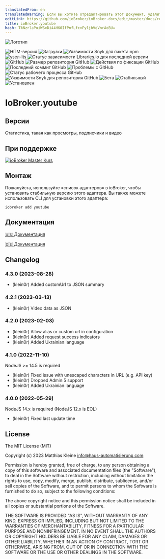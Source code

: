 ```yaml
---
translatedFrom: en
translatedWarning: Если вы хотите отредактировать этот документ, удалите поле «translationFrom», в противном случае этот документ будет снова автоматически переведен
editLink: https://github.com/ioBroker/ioBroker.docs/edit/master/docs/ru/adapterref/iobroker.youtube/README.md
title: ioBroker.youtube
hash: TkNzrlaPuiWSxDi44H60IfPnfLfcvFyljbVeVnrAoBU=
---
```

![Логотип](../../../en/adapterref/iobroker.youtube/admin/youtube.png)

![НПМ-версия](https://img.shields.io/npm/v/iobroker.youtube?style=flat-square)
![Загрузки](https://img.shields.io/npm/dm/iobroker.youtube?label=npm%20downloads&style=flat-square)
![Уязвимости Snyk для пакета npm](https://img.shields.io/snyk/vulnerabilities/npm/iobroker.youtube?label=npm%20vulnerabilities&style=flat-square)
![узел-lts](https://img.shields.io/node/v-lts/iobroker.youtube?style=flat-square)
![Статус зависимости Libraries.io для последней версии](https://img.shields.io/librariesio/release/npm/iobroker.youtube?label=npm%20dependencies&style=flat-square)
![GitHub](https://img.shields.io/github/license/klein0r/iobroker.youtube?style=flat-square)
![Размер репозитория GitHub](https://img.shields.io/github/repo-size/klein0r/iobroker.youtube?logo=github&style=flat-square)
![Действия по фиксации GitHub](https://img.shields.io/github/commit-activity/m/klein0r/iobroker.youtube?logo=github&style=flat-square)
![Последний коммит GitHub](https://img.shields.io/github/last-commit/klein0r/iobroker.youtube?logo=github&style=flat-square)
![Проблемы с GitHub](https://img.shields.io/github/issues/klein0r/iobroker.youtube?logo=github&style=flat-square)
![Статус рабочего процесса GitHub](https://img.shields.io/github/actions/workflow/status/klein0r/iobroker.youtube/test-and-release.yml?branch=master&logo=github&style=flat-square)
![Уязвимости Snyk для репозитория GitHub](https://img.shields.io/snyk/vulnerabilities/github/klein0r/iobroker.youtube?label=repo%20vulnerabilities&logo=github&style=flat-square)
![Бета](https://img.shields.io/npm/v/iobroker.youtube.svg?color=red&label=beta)
![Стабильный](http://iobroker.live/badges/youtube-stable.svg)
![Установлен](http://iobroker.live/badges/youtube-installed.svg)

# IoBroker.youtube
## Версии
Статистика, такая как просмотры, подписчики и видео

## При поддержке
[![ioBroker Master Kurs](https://haus-automatisierung.com/images/ads/ioBroker-Kurs.png)](https://haus-automatisierung.com/iobroker-kurs/?refid=iobroker-youtube)

## Монтаж
Пожалуйста, используйте «список адаптеров» в ioBroker, чтобы установить стабильную версию этого адаптера. Вы также можете использовать CLI для установки этого адаптера:

```
iobroker add youtube
```

## Документация
[🇺🇸 Документация](./docs/en/README.md)

[🇩🇪 Документация](./docs/de/README.md)

## Changelog

<!--
  Placeholder for the next version (at the beginning of the line):
  ### **WORK IN PROGRESS**
-->
### 4.3.0 (2023-08-28)

* (klein0r) Added customUrl to JSON summary

### 4.2.1 (2023-03-13)

* (klein0r) Video data as JSON

### 4.2.0 (2023-02-03)

* (klein0r) Allow alias or custom url in configuration
* (klein0r) Added request success indicators
* (klein0r) Added Ukrainian language

### 4.1.0 (2022-11-10)

NodeJS >= 14.5 is required

* (klein0r) Fixed issue with unescaped characters in URL (e.g. API key)
* (klein0r) Dropped Admin 5 support
* (klein0r) Added Ukrainian language

### 4.0.0 (2022-05-29)

NodeJS 14.x is required (NodeJS 12.x is EOL)

* (klein0r) Fixed last update time

## License

The MIT License (MIT)

Copyright (c) 2023 Matthias Kleine <info@haus-automatisierung.com>

Permission is hereby granted, free of charge, to any person obtaining a copy
of this software and associated documentation files (the "Software"), to deal
in the Software without restriction, including without limitation the rights
to use, copy, modify, merge, publish, distribute, sublicense, and/or sell
copies of the Software, and to permit persons to whom the Software is
furnished to do so, subject to the following conditions:

The above copyright notice and this permission notice shall be included in
all copies or substantial portions of the Software.

THE SOFTWARE IS PROVIDED "AS IS", WITHOUT WARRANTY OF ANY KIND, EXPRESS OR
IMPLIED, INCLUDING BUT NOT LIMITED TO THE WARRANTIES OF MERCHANTABILITY,
FITNESS FOR A PARTICULAR PURPOSE AND NONINFRINGEMENT. IN NO EVENT SHALL THE
AUTHORS OR COPYRIGHT HOLDERS BE LIABLE FOR ANY CLAIM, DAMAGES OR OTHER
LIABILITY, WHETHER IN AN ACTION OF CONTRACT, TORT OR OTHERWISE, ARISING FROM,
OUT OF OR IN CONNECTION WITH THE SOFTWARE OR THE USE OR OTHER DEALINGS IN
THE SOFTWARE.